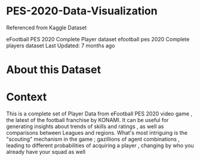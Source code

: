 # PES-2020-Data-Visualization
Referenced from Kaggle Dataset

eFootball PES 2020 Complete Player dataset
efootball pes 2020 Complete players dataset
Last Updated: 7 months ago

# About this Dataset
# Context
This is a complete set of Player Data from eFootball PES 2020 video game , the latest of the football franchise by KONAMI. It can be useful for generating insights about trends of skills and ratings , as well as comparisons between Leagues and regions.
What's most intriguing is the "scouting" mechanism in the game ; gazillions of agent combinations , leading to different probabilities of acquiring a player , changing by who you already have your squad as well
